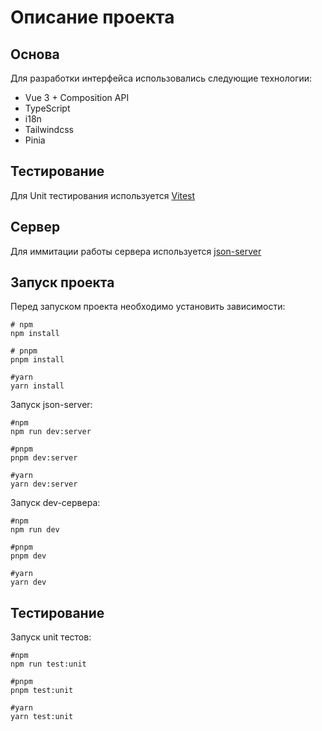 # Описание проекта

## Основа

Для разработки интерфейса использовались следующие технологии:
- Vue 3 + Composition API
- TypeScript
- i18n
- Tailwindcss
- Pinia

## Тестирование

Для Unit тестирования используется [Vitest](https://vitest.dev/)

## Сервер

Для иммитации работы сервера используется [json-server](https://www.npmjs.com/package/json-server)

## Запуск проекта

Перед запуском проекта необходимо установить зависимости:

```shell
# npm
npm install

# pnpm
pnpm install

#yarn
yarn install
```

Запуск json-server:

```shell
#npm
npm run dev:server

#pnpm
pnpm dev:server

#yarn
yarn dev:server
```

Запуск dev-сервера:
```shell
#npm
npm run dev

#pnpm
pnpm dev

#yarn
yarn dev
```

## Тестирование
Запуск unit тестов:

```shell
#npm
npm run test:unit

#pnpm
pnpm test:unit

#yarn
yarn test:unit
```
